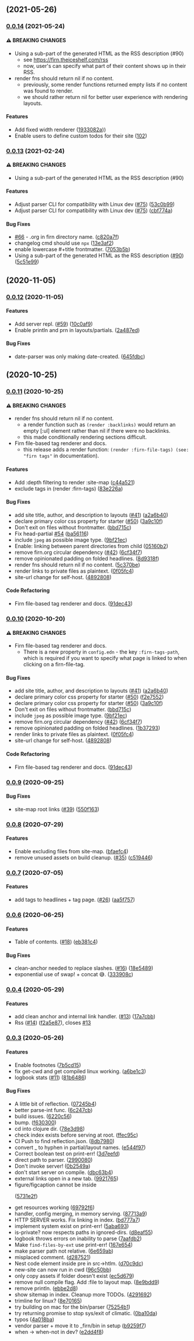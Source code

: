 ## [](https://github.com/theiceshelf/firn/compare/v0.0.14...v) (2021-05-26)

### [0.0.14](https://github.com/theiceshelf/firn/compare/ec3b6243509f7ad63f72d25e9f5ffa53436beba8...v0.0.14) (2021-05-24)

#### ⚠ BREAKING CHANGES

* Using a sub-part of the generated HTML as the RSS description (#90)
  * see https://firn.theiceshelf.com/rss
  * now, user's can specify what part of their content shows up in their RSS.
* render fns should return nil if no content.
  * previously, some render functions returned empty lists if no content was found to render.
  * we should rather return nil for better user experience with rendering layouts.

#### Features

- Add fixed width renderer ([1933082a](https://github.com/theiceshelf/firn/commit/1933082afce607991d7bcaf1539ce84f1cf99a54)))
- Enable users to define custom todos for their site ([102](https://github.com/theiceshelf/firn/pull/102))

### [0.0.13](https://github.com/theiceshelf/firn/compare/v0.0.12...v0.0.13) (2021-02-24)


#### ⚠ BREAKING CHANGES

* Using a sub-part of the generated HTML as the RSS description (#90)

#### Features

* Adjust parser CLI for compatibility with Linux dev ([#75](https://github.com/theiceshelf/firn/issues/75)) ([53c0b99](https://github.com/theiceshelf/firn/commit/53c0b9934757ba4c26ba87ce4a5905bd5157b9dc))
* Adjust parser CLI for compatibility with Linux dev ([#75](https://github.com/theiceshelf/firn/issues/75)) ([cbf774a](https://github.com/theiceshelf/firn/commit/cbf774a1b07f485d97512be8f2fcb7e9a610d54d))


#### Bug Fixes

* [#66](https://github.com/theiceshelf/firn/issues/66) - .org in firn directory name. ([c820a7f](https://github.com/theiceshelf/firn/commit/c820a7fd732c35a503757830e8122903287f54b4))
* changelog cmd should use `npx` ([13e3af2](https://github.com/theiceshelf/firn/commit/13e3af227682e9a5ad8b70db6862882ef16e0f9d))
* enable lowercase #+title frontmatter. ([7053b5b](https://github.com/theiceshelf/firn/commit/7053b5bf80b3336e2175e4bbd2424ebfc61d4186))
* Using a sub-part of the generated HTML as the RSS description ([#90](https://github.com/theiceshelf/firn/issues/90)) ([5c51e99](https://github.com/theiceshelf/firn/commit/5c51e99f101d7a52c3961a20d2681d210d43153d))

## [](https://github.com/theiceshelf/firn/compare/v0.0.12...v) (2020-11-05)

### [0.0.12](https://github.com/theiceshelf/firn/compare/v0.0.11...v0.0.12) (2020-11-05)


#### Features

* Add server repl. ([#59](https://github.com/theiceshelf/firn/issues/59)) ([10c0af9](https://github.com/theiceshelf/firn/commit/10c0af96b29de5159de298ab27460456e8669ce4))
* Enable println and prn in layouts/partials. ([2a487ed](https://github.com/theiceshelf/firn/commit/2a487ed8bddf5d2ea73dfd00cad2b6cd2b793ec2))


#### Bug Fixes

* date-parser was only making date-created. ([645fdbc](https://github.com/theiceshelf/firn/commit/645fdbceefb9e9b8ff646aa869ffd05c3a459f92))

## [](https://github.com/theiceshelf/firn/compare/v0.0.11...v) (2020-10-25)

### [0.0.11](https://github.com/theiceshelf/firn/compare/v0.0.9...v0.0.11) (2020-10-25)

#### ⚠ BREAKING CHANGES

* render fns should return nil if no content.
  - a render function such as `(render :backlinks)` would return an empty [:ul] element rather than nil if there were no backlinks.
  - this made conditionally rendering sections difficult.
* Firn file-based tag renderer and docs.
  - this release adds a render function: `(render :firn-file-tags) (see: "firn tags"` in documentation).

#### Features

* Add :depth filtering to render :site-map ([c44a521](https://github.com/theiceshelf/firn/commit/c44a521ac71e460621f72cbedde66624864e5f3a))
* exclude tags in (render :firn-tags) ([83e226a](https://github.com/theiceshelf/firn/commit/83e226a6414c58d876e226bd40c889cfb213c325))


#### Bug Fixes

* add site title, author, and description to layouts ([#41](https://github.com/theiceshelf/firn/issues/41)) ([a2a6b40](https://github.com/theiceshelf/firn/commit/a2a6b4037a30daab27822a27371e3f7f3ad50dd2))
* declare primary color css property for starter ([#50](https://github.com/theiceshelf/firn/issues/50)) ([3a9c10f](https://github.com/theiceshelf/firn/commit/3a9c10f2bff0120909442821fd06e83908024a21))
* Don't exit on files without frontmatter. ([bbd715c](https://github.com/theiceshelf/firn/commit/bbd715c4ccc2ef41ec3c569459edd6072a4d9276))
* Fix head-partial  [#54](https://github.com/theiceshelf/firn/issues/54) ([ba56116](https://github.com/theiceshelf/firn/commit/ba5611638bb1de08367fbd7b0dea80b0e2836757))
* include `jpeg` as possible image type. ([9bf21ec](https://github.com/theiceshelf/firn/commit/9bf21ec578d5ac09bbbd37736977aafd4247e84e))
* Enable: linking between parent directories from child ([05160b2](https://github.com/theiceshelf/firn/commit/05160b2991fa4cee4f48a1b669db42bad688cf27))
* remove firn.org circular dependency ([#42](https://github.com/theiceshelf/firn/issues/42)) ([6cf34f7](https://github.com/theiceshelf/firn/commit/6cf34f78d2f672a09d90722f1e48ae3596875619))
* remove opinionated padding on folded headlines. ([8d9318f](https://github.com/theiceshelf/firn/commit/8d9318feea974bebf017decc15c9ba685638396e))
* render fns should return nil if no content. ([5c370be](https://github.com/theiceshelf/firn/commit/5c370bedebc1444a8797d057b61fa18ebc77fc35))
* render links to private files as plaintext. ([0f05fc4](https://github.com/theiceshelf/firn/commit/0f05fc4baf6b3d391f569aef6db3e3a5d1ceff5b))
* site-url change for self-host. ([4892808](https://github.com/theiceshelf/firn/commit/4892808af78f60bb142e387aa364fa03f8110e43))


#### Code Refactoring

* Firn file-based tag renderer and docs. ([91dec43](https://github.com/theiceshelf/firn/commit/91dec43bf068201f2fea6c338f92d47ecd8a836a))

### [0.0.10](https://github.com/theiceshelf/firn/compare/v0.0.9...v0.0.10) (2020-10-20)


#### ⚠ BREAKING CHANGES

* Firn file-based tag renderer and docs. 
  - There is a new property in `config.edn` - the key `:firn-tags-path`, which is required if you want to specify what page is linked to when clicking on a firn-file-tag.

#### Bug Fixes

* add site title, author, and description to layouts ([#41](https://github.com/theiceshelf/firn/issues/41)) ([a2a6b40](https://github.com/theiceshelf/firn/commit/a2a6b4037a30daab27822a27371e3f7f3ad50dd2))
* declare primary color css property for starter ([#50](https://github.com/theiceshelf/firn/issues/50)) ([f2e7552](https://github.com/theiceshelf/firn/commit/f2e75520e4a793561366d0c59fd44ac672e6c185))
* declare primary color css property for starter ([#50](https://github.com/theiceshelf/firn/issues/50)) ([3a9c10f](https://github.com/theiceshelf/firn/commit/3a9c10f2bff0120909442821fd06e83908024a21))
* Don't exit on files without frontmatter. ([bbd715c](https://github.com/theiceshelf/firn/commit/bbd715c4ccc2ef41ec3c569459edd6072a4d9276))
* include `jpeg` as possible image type. ([9bf21ec](https://github.com/theiceshelf/firn/commit/9bf21ec578d5ac09bbbd37736977aafd4247e84e))
* remove firn.org circular dependency ([#42](https://github.com/theiceshelf/firn/issues/42)) ([6cf34f7](https://github.com/theiceshelf/firn/commit/6cf34f78d2f672a09d90722f1e48ae3596875619))
* remove opinionated padding on folded headlines. ([1b37293](https://github.com/theiceshelf/firn/commit/1b37293c16035019d684172d618c996421cb67cf))
* render links to private files as plaintext. ([0f05fc4](https://github.com/theiceshelf/firn/commit/0f05fc4baf6b3d391f569aef6db3e3a5d1ceff5b))
* site-url change for self-host. ([4892808](https://github.com/theiceshelf/firn/commit/4892808af78f60bb142e387aa364fa03f8110e43))


#### Code Refactoring

* Firn file-based tag renderer and docs. ([91dec43](https://github.com/theiceshelf/firn/commit/91dec43bf068201f2fea6c338f92d47ecd8a836a))

### [0.0.9](https://github.com/theiceshelf/firn/compare/v0.0.8...v0.0.9) (2020-09-25)


#### Bug Fixes

* site-map root links ([#39](https://github.com/theiceshelf/firn/issues/39)) ([550f163](https://github.com/theiceshelf/firn/commit/550f1634851a2057fd65419ecbaedea31436b203))

### [0.0.8](https://github.com/theiceshelf/firn/compare/v0.0.7...v0.0.8) (2020-07-29)


#### Features

* Enable excluding files from site-map. ([bfaefc4](https://github.com/theiceshelf/firn/commit/bfaefc4c907442ef15e6c2fb5f316e903637863c))
* remove unused assets on build cleanup. ([#35](https://github.com/theiceshelf/firn/issues/35)) ([c519446](https://github.com/theiceshelf/firn/commit/c5194466c5e324ab876887f941fe303b5b718c64))

### [0.0.7](https://github.com/theiceshelf/firn/compare/v0.0.6...v0.0.7) (2020-07-05)


#### Features

* add tags to headlines + tag page. ([#26](https://github.com/theiceshelf/firn/issues/26)) ([aa5f757](https://github.com/theiceshelf/firn/commit/aa5f75742241a5af6e6a71463bf06e43eb2e210e))

### [0.0.6](https://github.com/theiceshelf/firn/compare/v0.0.4...v0.0.6) (2020-06-25)


#### Features

* Table of contents. ([#18](https://github.com/theiceshelf/firn/issues/18)) ([eb381c4](https://github.com/theiceshelf/firn/commit/eb381c4f472db6ab2e6c0b53b21fb6c2e8945e4a))


#### Bug Fixes

* clean-anchor needed to replace slashes. ([#16](https://github.com/theiceshelf/firn/issues/16)) ([18e5489](https://github.com/theiceshelf/firn/commit/18e5489b7998f4c026e7735e474a35f27a632e8a))
* exponential use of swap! + concat 😅. ([333908c](https://github.com/theiceshelf/firn/commit/333908c4e0dab1afdfd4d9e9b4cbecd129ccc685))

### [0.0.4](https://github.com/theiceshelf/firn/compare/v0.0.3...v0.0.4) (2020-05-29)


#### Features

* add clean anchor and internal link handler. ([#13](https://github.com/theiceshelf/firn/issues/13)) ([17a7cbb](https://github.com/theiceshelf/firn/commit/17a7cbb998009b6bbf7dddf4cffbca5b0af49f4b))
* Rss  ([#14](https://github.com/theiceshelf/firn/issues/14)) ([f2a5e87](https://github.com/theiceshelf/firn/commit/f2a5e874b5fc460aaa5478bf33fd2778f123358a)), closes [#13](https://github.com/theiceshelf/firn/issues/13)

### [0.0.3](https://github.com/theiceshelf/firn/compare/v0.0.2...v0.0.3) (2020-05-26)


#### Features

* Enable footnotes ([7b5cd15](https://github.com/theiceshelf/firn/commit/7b5cd152f822aba86a576410c89688a52619dcb5))
* fix get-cwd and get compiled linux working. ([a6be1c3](https://github.com/theiceshelf/firn/commit/a6be1c3d7bc68c560a72169c0fcd0886599b8c39))
* logbook stats ([#11](https://github.com/theiceshelf/firn/issues/11)) ([81b6486](https://github.com/theiceshelf/firn/commit/81b648696b5a7886875bdec8a1b0316eb09341e5))


#### Bug Fixes

* A little bit of reflection. ([07245b4](https://github.com/theiceshelf/firn/commit/07245b45f7fd5f5b73def8338cd2d0174e22ace1))
* better parse-int func. ([6c247cb](https://github.com/theiceshelf/firn/commit/6c247cbb4478f370bd9585b97b9aed62ab9425c3))
* build issues. ([6220c56](https://github.com/theiceshelf/firn/commit/6220c5608d397fde9ba3f0588e47528541abe42c))
* bump. ([f630300](https://github.com/theiceshelf/firn/commit/f63030007a0dc8e63002aee1d159a6bd3f6577d2))
* cd into clojure dir. ([78e3d98](https://github.com/theiceshelf/firn/commit/78e3d981978a463f69eb90a3461fc6b437c2fc68))
* check index exists before serving at root. ([ffec95c](https://github.com/theiceshelf/firn/commit/ffec95c5f82c5e57c86bf9d49f43b7dce6d8a1ec))
* CI Push to find reflection.json. ([8db7980](https://github.com/theiceshelf/firn/commit/8db7980a65459dc8f55021c914a4ba27944923ff))
* convert _ to hyphen in partial/layout names. ([e544f97](https://github.com/theiceshelf/firn/commit/e544f97acb4b9273f5b85250c6de2f27922a636f))
* Correct boolean test on print-err! ([3d7eefd](https://github.com/theiceshelf/firn/commit/3d7eefda88c5bc68c57831685d877e32052e950b))
* direct path to parser. ([2990080](https://github.com/theiceshelf/firn/commit/2990080793e1a0061ce1bdd81b4a9280443a5f2f))
* Don't invoke server! ([0b2549a](https://github.com/theiceshelf/firn/commit/0b2549a7886c5b7da6f7f56d86ff57fc23c79e81))
* don't start server on compile. ([dbc63b4](https://github.com/theiceshelf/firn/commit/dbc63b450aae8a9e69c3c37dc39d96ab23db5327))
* external links open in a new tab. ([9921765](https://github.com/theiceshelf/firn/commit/99217658b4e8dc9dc67fbff8451b4e75269ed652))
* figure/figcaption cannot be inside <p> ([5731e2f](https://github.com/theiceshelf/firn/commit/5731e2fe9a9e94f3029b6057302b85c2e83920c0))
* get resources working ([69792f6](https://github.com/theiceshelf/firn/commit/69792f639dcaa518e48504050705bf5b285a2a0a))
* handler, config merging, in memory serving. ([87713a9](https://github.com/theiceshelf/firn/commit/87713a90d6cc08848f03b733a0e99f9d73c3be18))
* HTTP SERVER works. Fix linking in index. ([bd777a7](https://github.com/theiceshelf/firn/commit/bd777a7754ef4e99ed464d98d29927fedd44702c))
* implement system exist on print-err! ([5aba693](https://github.com/theiceshelf/firn/commit/5aba69320dec322d8d31472dbfc3201ae54e44e5))
* is-private? now respects paths in ignored-dirs. ([d8eaf55](https://github.com/theiceshelf/firn/commit/d8eaf55457559ce51fbb8b050fac2ded4df24739))
* logbook throws errors on inability to parse ([7aafdb2](https://github.com/theiceshelf/firn/commit/7aafdb22c86b15ad0a1031b2c456a1e9a6a2156a))
* Make `find-files-by-ext` use print-err! ([167e654](https://github.com/theiceshelf/firn/commit/167e6541af336d3f31bf41c5cc57b800e5c851d4))
* make parser path not relative. ([6e659ab](https://github.com/theiceshelf/firn/commit/6e659ab12162445fba9bccf93e7a29b50073360c))
* misplaced comment. ([d287521](https://github.com/theiceshelf/firn/commit/d28752127e1d82875073a2d88989132cac3b635c))
* Nest code element inside pre in src->htlm. ([d70c9dc](https://github.com/theiceshelf/firn/commit/d70c9dc2aff77570312bfbe3d535de3be9f824f6))
* new-site can now run in cwd ([96c50bb](https://github.com/theiceshelf/firn/commit/96c50bbdefc986350b31364e08b18c1442071660))
* only copy assets if folder doesn't exist ([ec5d679](https://github.com/theiceshelf/firn/commit/ec5d679f477d1c4ad41e352eb4899c2cd7450d38))
* remove null compile flag. Add :file to layout map. ([8e9bdd9](https://github.com/theiceshelf/firn/commit/8e9bdd96158de1b05003d605fac8dbee4bd93652))
* remove println. ([ebbe2d8](https://github.com/theiceshelf/firn/commit/ebbe2d804b0271ee1ac46722aea39172ba90d3e1))
* show sitemap in index. Cleanup more TODOs. ([4291692](https://github.com/theiceshelf/firn/commit/4291692af93658a5bfe511bf05ce7cdfc7a1b33c))
* trimline for linux? ([8e70165](https://github.com/theiceshelf/firn/commit/8e7016593d84b14c2ddc99eda09d3a5dc72751d3))
* try building on mac for the bin/parser ([75254b1](https://github.com/theiceshelf/firn/commit/75254b13a993d161744e07340228eaaedf2c7e3e))
* try returning promise to stop sys/exit of climatic. ([0ba10da](https://github.com/theiceshelf/firn/commit/0ba10daacd81efb7b70d5b6a84d518b3a95b441f))
* typos ([4a018ba](https://github.com/theiceshelf/firn/commit/4a018ba526faa6cf10e365ca8e9454f73b6cf282))
* vendor parser + move it to _firn/bin in setup ([b9259f7](https://github.com/theiceshelf/firn/commit/b9259f7824d01a8288b16d6295ac4996f67b2fe0))
* when -> when-not in dev? ([e2dd4f8](https://github.com/theiceshelf/firn/commit/e2dd4f81dc884fd96ceee298e6048f10b13f49b7))

